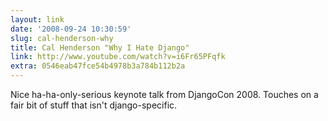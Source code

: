 ```yaml
---
layout: link
date: '2008-09-24 10:30:59'
slug: cal-henderson-why
title: Cal Henderson "Why I Hate Django"
link: http://www.youtube.com/watch?v=i6Fr65PFqfk
extra: 0546eab47fce54b4978b3a784b112b2a
---
```


Nice ha-ha-only-serious keynote talk from DjangoCon 2008. Touches on a fair bit of stuff that isn't django-specific.